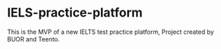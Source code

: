 # IELS-practice-platform
This is the MVP of a new IELTS test practice platform, Project created by BUOR and Teento.
